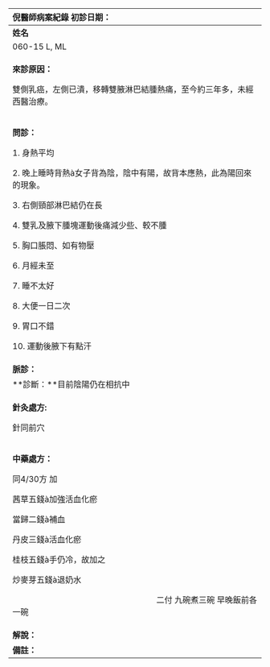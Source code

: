 ﻿|**倪醫師病案紀錄**          初診日期：|
| :- |
|**姓名**|**性別**|**年齡及體型**|**來診日期**|
|060-15 L, ML|女|50歲，瘦小|20080512|
|<p>**來診原因：**</p><p>雙側乳癌，左側已潰，移轉雙腋淋巴結腫熱痛，至今約三年多，未經西醫治療。</p>|
|<p>**問診：**</p><p>1. 身熱平均</p><p>2. 晚上睡時背熱à女子背為陰，陰中有陽，故背本應熱，此為陽回來的現象。</p><p>3. 右側頸部淋巴結仍在長</p><p>4. 雙乳及腋下腫塊運動後痛減少些、較不腫</p><p>5. 胸口脹悶、如有物壓</p><p>6. 月經未至</p><p>7. 睡不太好</p><p>8. 大便一日二次</p><p>9. 胃口不錯</p><p>10. 運動後腋下有點汗</p>|
|**脈診：**|
|**診斷：**目前陰陽仍在相抗中|
|<p>**針灸處方:** </p><p>針同前穴</p>|
|<p>**中藥處方：**</p><p>同4/30方  加</p><p>茜草五錢à加強活血化瘀</p><p>當歸二錢à補血</p><p>丹皮三錢à活血化瘀</p><p>桂枝五錢à手仍冷，故加之</p><p>炒麥芽五錢à退奶水</p><p>`                                   `二付  九碗煮三碗  早晚飯前各一碗</p>|
|**解說：**|
|**備註：**|

